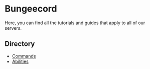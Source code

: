 # Bungeecord
Here, you can find all the tutorials and guides that apply to all of our servers. 

## Directory

- [Commands](https://wiki.arsentic.net/bungeecord/commands)
- [Abilities](https://wiki.arsentic.net/bungeecord/abilities)
